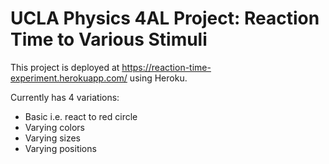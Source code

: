 # UCLA Physics 4AL Project: Reaction Time to Various Stimuli

This project is deployed at https://reaction-time-experiment.herokuapp.com/ using Heroku.

Currently has 4 variations:
- Basic i.e. react to red circle
- Varying colors
- Varying sizes
- Varying positions
